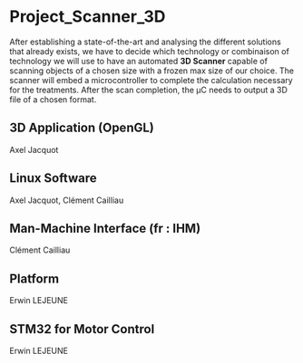 # Project_Scanner_3D

After establishing a state-of-the-art and analysing the different solutions that already exists, we have to decide which technology or combinaison of technology we will use to have an automated **3D Scanner** capable of scanning objects of a chosen size with a frozen max size of our choice.
The scanner will embed a microcontroller to complete the calculation necessary for the treatments. After the scan completion, the µC needs to output a 3D file of a chosen format.

## 3D Application (OpenGL)

Axel Jacquot

## Linux Software

Axel Jacquot, Clément Cailliau

## Man-Machine Interface (fr : IHM)

Clément Cailliau

## Platform

Erwin LEJEUNE

## STM32 for Motor Control

Erwin LEJEUNE
